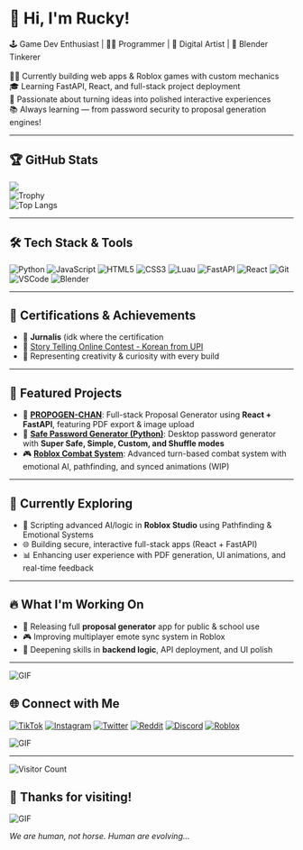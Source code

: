 # 👋 Hi, I'm Rucky!
🕹️ Game Dev Enthusiast | 👨‍💻 Programmer | 🎨 Digital Artist | 🔧 Blender Tinkerer  
<br/>
👨‍💻 Currently building web apps & Roblox games with custom mechanics<br/>
🎓 Learning FastAPI, React, and full-stack project deployment<br/>
🎯 Passionate about turning ideas into polished interactive experiences<br/>
📚 Always learning — from password security to proposal generation engines!

---

## 🏆 GitHub Stats

![](https://github-readme-stats.vercel.app/api?username=RUckyTheGreat&theme=radical&hide_border=false&include_all_commits=true&count_private=true)<br/>
![Trophy](https://github-profile-trophy.vercel.app/?username=RUckyTheGreat&theme=radical)<br/>
![Top Langs](https://github-readme-stats.vercel.app/api/top-langs/?username=RUckyTheGreat&layout=compact&theme=radical)

---

## 🛠 Tech Stack & Tools

![Python](https://img.shields.io/badge/python-3670A0?style=for-the-badge&logo=python&logoColor=ffdd54)
![JavaScript](https://img.shields.io/badge/javascript-%23323330.svg?style=for-the-badge&logo=javascript&logoColor=%23F7DF1E)
![HTML5](https://img.shields.io/badge/html5-%23E34F26.svg?style=for-the-badge&logo=html5&logoColor=white)
![CSS3](https://img.shields.io/badge/css3-%231572B6.svg?style=for-the-badge&logo=css3&logoColor=white)
![Luau](https://img.shields.io/badge/luau-blue?style=for-the-badge&logo=lua&logoColor=white)
![FastAPI](https://img.shields.io/badge/fastapi-005f73?style=for-the-badge&logo=fastapi&logoColor=white)
![React](https://img.shields.io/badge/react-20232A?style=for-the-badge&logo=react&logoColor=61DAFB)
![Git](https://img.shields.io/badge/git-F05032?style=for-the-badge&logo=git&logoColor=white)
![VSCode](https://img.shields.io/badge/vscode-007ACC?style=for-the-badge&logo=visual%20studio%20code&logoColor=white)
![Blender](https://img.shields.io/badge/blender-F5792A?style=for-the-badge&logo=blender&logoColor=white)

---

## 🏅 Certifications & Achievements

- 🥇 **Jurnalis** (idk where the certification
- 🥈 [Story Telling Online Contest - Korean from UPI](https://drive.google.com/file/d/1aIYjaRizw5xI_F_JvDXlWU3w40tk1tmL/view?usp=drive_link)
- 🧠 Representing creativity & curiosity with every build

---

## 🌟 Featured Projects

- 🧟 [**PROPOGEN-CHAN**](https://github.com/RUckyTheGreat/Propogen-Chan): Full-stack Proposal Generator using **React + FastAPI**, featuring PDF export & image upload
- 🔐 [**Safe Password Generator (Python)**](https://github.com/RUckyTheGreat/Password-generator-FreshPython): Desktop password generator with **Super Safe, Simple, Custom, and Shuffle modes**
- 🎮 [**Roblox Combat System**](https://www.roblox.com/games/139088614640443/StoryTurnbaseGame): Advanced turn-based combat system with emotional AI, pathfinding, and synced animations (WIP)

---

## 🧠 Currently Exploring

- 🤖 Scripting advanced AI/logic in **Roblox Studio** using Pathfinding & Emotional Systems
- 🌐 Building secure, interactive full-stack apps (React + FastAPI)
- 📊 Enhancing user experience with PDF generation, UI animations, and real-time feedback

---

## 🔥 What I'm Working On

- 🚀 Releasing full **proposal generator** app for public & school use
- 🎮 Improving multiplayer emote sync system in Roblox
- 🎯 Deepening skills in **backend logic**, API deployment, and UI polish

---

![GIF](https://c.tenor.com/SDkS_6QSzjgAAAAd/tenor.gif)

## 🌐 Connect with Me

[![TikTok](https://img.shields.io/badge/TikTok-%23000000.svg?style=for-the-badge&logo=tiktok&logoColor=white)](https://www.tiktok.com/@naptuneeel)
[![Instagram](https://img.shields.io/badge/Instagram-%23E4405F.svg?style=for-the-badge&logo=instagram&logoColor=white)](https://www.instagram.com/vyu_tune)
[![Twitter](https://img.shields.io/badge/Twitter-%231DA1F2.svg?style=for-the-badge&logo=twitter&logoColor=white)](https://twitter.com/ruckishuman)
[![Reddit](https://img.shields.io/badge/Reddit-%23FF4500.svg?style=for-the-badge&logo=reddit&logoColor=white)](https://www.reddit.com/user/critical_Ravine)
[![Discord](https://img.shields.io/badge/Discord-%237289DA.svg?style=for-the-badge&logo=discord&logoColor=white)](https://discord.gg/2zwUr3jaHx)
[![Roblox](https://img.shields.io/badge/Roblox-%2320232a.svg?style=for-the-badge&logo=roblox&logoColor=white)](https://www.roblox.com/users/3101268537/profile)

![GIF](https://media.tenor.com/piOupYyLux0AAAAi/anime-kitty.gif)

---

![Visitor Count](https://komarev.com/ghpvc/?username=RUckyTheGreat&color=blue)

## 🚀 Thanks for visiting!

![GIF](https://c.tenor.com/1cIigwthwRIAAAAC/tenor.gif)

_We are human, not horse. Human are evolving..._

